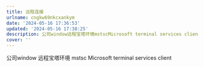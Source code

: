 ```yaml
---
title: 远程连接
urlname: cngkw69nkcxankym
date: '2024-05-16 17:36:53'
updated: '2024-05-16 17:38:25'
description: 公司window远程宝塔环境mstscMicrosoft terminal services client
cover: ''
---
```

公司window
远程宝塔环境
mstsc
Microsoft terminal services client

